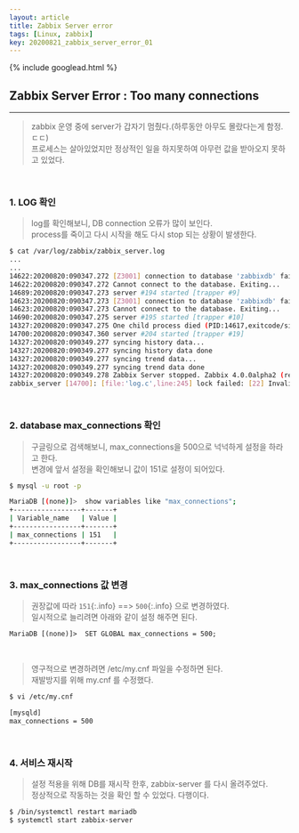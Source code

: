 ```yaml
---
layout: article
title: Zabbix Server error
tags: [Linux, zabbix]
key: 20200821_zabbix_server_error_01
---
```


{% include googlead.html %}

## Zabbix Server Error : Too many connections

---

> zabbix 운영 중에 server가 갑자기 멈췄다.(하루동안 아무도 몰랐다는게 함정. ㄷㄷ)  
> 프로세스는 살아있었지만 정상적인 일을 하지못하여 아무런 값을 받아오지 못하고 있었다.

<br>

### 1. LOG 확인

> log를 확인해보니, DB connection 오류가 많이 보인다.  
> process를 죽이고 다시 시작을 해도 다시 stop 되는 상황이 발생한다.

```bash
$ cat /var/log/zabbix/zabbix_server.log
...
...
14622:20200820:090347.272 [Z3001] connection to database 'zabbixdb' failed: [1040] Too many connections
14622:20200820:090347.272 Cannot connect to the database. Exiting...
14689:20200820:090347.273 server #194 started [trapper #9]
14623:20200820:090347.273 [Z3001] connection to database 'zabbixdb' failed: [1040] Too many connections
14623:20200820:090347.273 Cannot connect to the database. Exiting...
14690:20200820:090347.275 server #195 started [trapper #10]
14327:20200820:090347.275 One child process died (PID:14617,exitcode/signal:1). Exiting ...
14700:20200820:090347.360 server #204 started [trapper #19]
14327:20200820:090349.277 syncing history data...
14327:20200820:090349.277 syncing history data done
14327:20200820:090349.277 syncing trend data...
14327:20200820:090349.277 syncing trend data done
14327:20200820:090349.278 Zabbix Server stopped. Zabbix 4.0.0alpha2 (revision 76689).
zabbix_server [14700]: [file:'log.c',line:245] lock failed: [22] Invalid argument
```

<br>

### 2. database max_connections 확인

> 구글링으로 검색해보니, max_connections을 500으로 넉넉하게 설정을 하라고 한다.  
> 변경에 앞서 설정을 확인해보니 값이 151로 설정이 되어있다.

```bash
$ mysql -u root -p

MariaDB [(none)]>  show variables like "max_connections";
+-----------------+-------+
| Variable_name   | Value |
+-----------------+-------+
| max_connections | 151   |
+-----------------+-------+
```

<br>

### 3. max_connections 값 변경

> 권장값에 따라 `151`{:.info} ==> `500`{:.info} 으로 변경하였다.  
> 일시적으로 늘리려면 아래와 같이 설정 해주면 된다.

```
MariaDB [(none)]>  SET GLOBAL max_connections = 500;
```
<br>

> 영구적으로 변경하려면 /etc/my.cnf 파일을 수정하면 된다.  
> 재발방지를 위해 my.cnf 를 수정했다.

```bash
$ vi /etc/my.cnf

[mysqld]
max_connections = 500
```

<br>

### 4. 서비스 재시작

> 설정 적용을 위해 DB를 재시작 한후, zabbix-server 를 다시 올려주었다.  
> 정상적으로 작동하는 것을 확인 할 수 있었다. 다행이다.

```bash
$ /bin/systemctl restart mariadb
$ systemctl start zabbix-server
```
